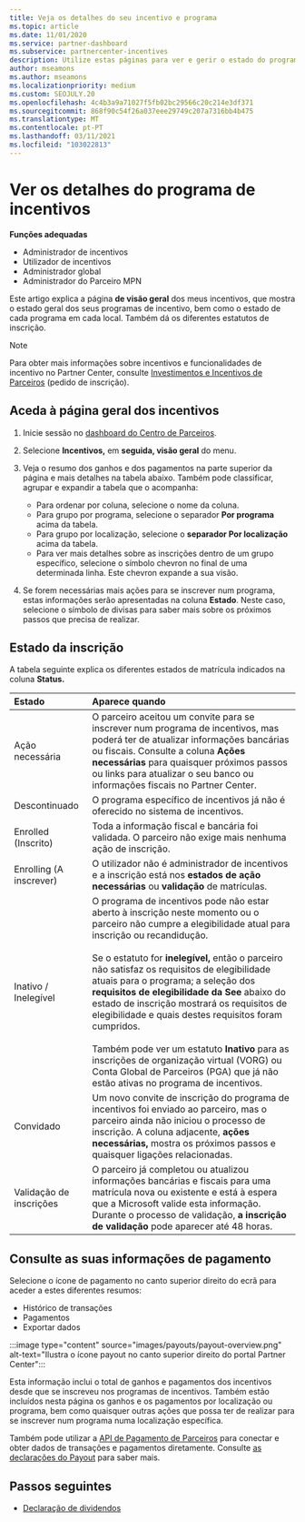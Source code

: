 ```yaml
---
title: Veja os detalhes do seu incentivo e programa
ms.topic: article
ms.date: 11/01/2020
ms.service: partner-dashboard
ms.subservice: partnercenter-incentives
description: Utilize estas páginas para ver e gerir o estado do programa de incentivos
author: mseamons
ms.author: mseamons
ms.localizationpriority: medium
ms.custom: SEOJULY.20
ms.openlocfilehash: 4c4b3a9a71027f5fb02bc29566c20c214e3df371
ms.sourcegitcommit: 868f90c54f26a037eee29749c207a7316bb4b475
ms.translationtype: MT
ms.contentlocale: pt-PT
ms.lasthandoff: 03/11/2021
ms.locfileid: "103022813"
---
```

# <a name="view-your-incentives-program-details"></a>Ver os detalhes do programa de incentivos

**Funções adequadas**

- Administrador de incentivos
- Utilizador de incentivos
- Administrador global
- Administrador do Parceiro MPN

Este artigo explica a página **de visão geral** dos meus incentivos, que mostra o estado geral dos seus programas de incentivo, bem como o estado de cada programa em cada local. Também dá os diferentes estatutos de inscrição.

>[!NOTE]
>Para obter mais informações sobre incentivos e funcionalidades de incentivo no Partner Center, consulte [Investimentos e Incentivos de Parceiros](https://partner.microsoft.com/membership/partner-incentives) (pedido de inscrição).

## <a name="access-the-incentives-overview-page"></a>Aceda à página geral dos incentivos

1. Inicie sessão no [dashboard do Centro de Parceiros](https://partner.microsoft.com/dashboard).
1. Selecione **Incentivos,** em **seguida, visão geral** do menu.
1. Veja o resumo dos ganhos e dos pagamentos na parte superior da página e mais detalhes na tabela abaixo. Também pode classificar, agrupar e expandir a tabela que o acompanha:

   - Para ordenar por coluna, selecione o nome da coluna.
   - Para grupo por programa, selecione o separador **Por programa** acima da tabela.
   - Para grupo por localização, selecione o **separador Por localização** acima da tabela.
   - Para ver mais detalhes sobre as inscrições dentro de um grupo específico, selecione o símbolo chevron no final de uma determinada linha. Este chevron expande a sua visão.
1. Se forem necessárias mais ações para se inscrever num programa, estas informações serão apresentadas na coluna **Estado**. Neste caso, selecione o símbolo de divisas para saber mais sobre os próximos passos que precisa de realizar.

## <a name="enrollment-status"></a>Estado da inscrição

A tabela seguinte explica os diferentes estados de matrícula indicados na coluna **Status.**

| **Estado**         | **Aparece quando** |
|:------------------------------------|:------------------|
| Ação necessária  | O parceiro aceitou um convite para se inscrever num programa de incentivos, mas poderá ter de atualizar informações bancárias ou fiscais. Consulte a coluna **Ações necessárias** para quaisquer próximos passos ou links para atualizar o seu banco ou informações fiscais no Partner Center. |
| Descontinuado  | O programa específico de incentivos já não é oferecido no sistema de incentivos. |
| Enrolled (Inscrito)  | Toda a informação fiscal e bancária foi validada. O parceiro não exige mais nenhuma ação de inscrição. |
| Enrolling (A inscrever)  | O utilizador não é administrador de incentivos e a inscrição está nos **estados de ação necessárias** ou **validação** de matrículas.|
| Inativo / Inelegível | O programa de incentivos pode não estar aberto à inscrição neste momento ou o parceiro não cumpre a elegibilidade atual para inscrição ou recandidução. <br><br> Se o estatuto for **inelegível,** então o parceiro não satisfaz os requisitos de elegibilidade atuais para o programa; a seleção dos **requisitos de elegibilidade da See** abaixo do estado de inscrição mostrará os requisitos de elegibilidade e quais destes requisitos foram cumpridos. <br><br> Também pode ver um estatuto **Inativo** para as inscrições de organização virtual (VORG) ou Conta Global de Parceiros (PGA) que já não estão ativas no programa de incentivos.  |
| Convidado  | Um novo convite de inscrição do programa de incentivos foi enviado ao parceiro, mas o parceiro ainda não iniciou o processo de inscrição. A coluna adjacente, **ações necessárias,** mostra os próximos passos e quaisquer ligações relacionadas.  |
| Validação de inscrições  | O parceiro já completou ou atualizou informações bancárias e fiscais para uma matrícula nova ou existente e está à espera que a Microsoft valide esta informação. Durante o processo de validação, **a inscrição de validação** pode aparecer até 48 horas.  |

## <a name="see-your-payment-information"></a>Consulte as suas informações de pagamento

Selecione o ícone de pagamento no canto superior direito do ecrã para aceder a estes diferentes resumos:

- Histórico de transações
- Pagamentos
- Exportar dados

:::image type="content" source="images/payouts/payout-overview.png" alt-text="Ilustra o ícone payout no canto superior direito do portal Partner Center":::

Esta informação inclui o total de ganhos e pagamentos dos incentivos desde que se inscreveu nos programas de incentivos. Também estão incluídos nesta página os ganhos e os pagamentos por localização ou programa, bem como quaisquer outras ações que possa ter de realizar para se inscrever num programa numa localização específica. 

Também pode utilizar a [API de Pagamento de Parceiros](https://apidocs.microsoft.com/services/partnerpayouts) para conectar e obter dados de transações e pagamentos diretamente. Consulte [as declarações do Payout](payout-statement.md) para saber mais.

## <a name="next-steps"></a>Passos seguintes

- [Declaração de dividendos](payout-statement.md)
